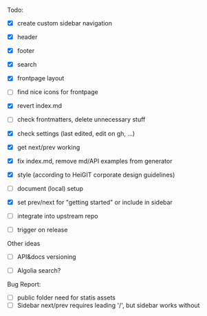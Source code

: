 Todo:

* [x] create custom sidebar navigation
* [x] header
* [x] footer
* [x] search
* [x] frontpage layout
* [ ] find nice icons for frontpage
* [x] revert index.md
* [ ] check frontmatters, delete unnecessary stuff
* [x] check settings (last edited, edit on gh, …)
* [x] get next/prev working
* [x] fix index.md, remove md/API examples from generator
* [x] style (according to HeiGIT corporate design guidelines)
* [ ] document (local) setup
* [x] set prev/next for "getting started" or include in sidebar

* [ ] integrate into upstream repo
* [ ] trigger on release

Other ideas
* [ ] API&docs versioning
* [ ] Algolia search?


Bug Report:
* [ ] public folder need for statis assets
* [ ] Sidebar next/prev requires leading '/', but sidebar works without
